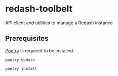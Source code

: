 # redash-toolbelt
API client and utilities to manage a Redash instance

## Prerequisites
[Poetry](https://python-poetry.org/docs/) is required to be installed.
```
poetry update
```
```
poetry install
```